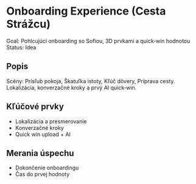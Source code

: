 # Onboarding Experience (Cesta Strážcu)

Goal: Pohlcujúci onboarding so Sofiou, 3D prvkami a quick‑win hodnotou
Status: Idea

## Popis

Scény: Prísľub pokoja, Škatuľka istoty, Kľúč dôvery, Príprava cesty. Lokalizácia, konverzačné kroky a prvý AI quick‑win.

## Kľúčové prvky

- Lokalizácia a presmerovanie
- Konverzačné kroky
- Quick win upload + AI

## Merania úspechu

- Dokončenie onboardingu
- Čas do prvej hodnoty
